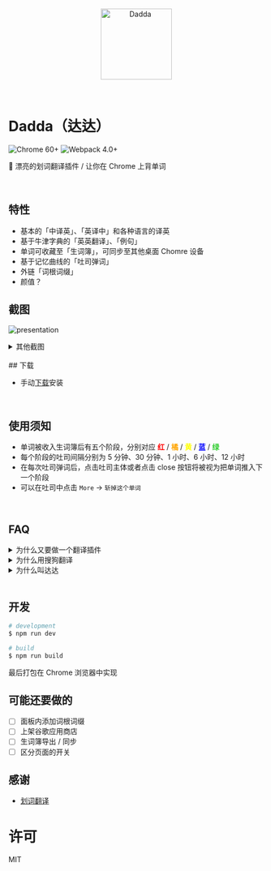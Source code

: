 <br>
<p align="center">
  <img width="140px" src="https://cdn.rawgit.com/waynecz/translate-and-remember-it-crx/492375e0/src/logo.png" alt="Dadda" />
</p>
<br>

# Dadda（达达）

![Chrome 60+](https://img.shields.io/badge/chrome-60%2B-blue.svg?style=for-the-badge)
![Webpack 4.0+](https://img.shields.io/badge/webpack-4-brightgreen.svg?style=for-the-badge)

🤩 漂亮的划词翻译插件 / 让你在 Chrome 上背单词

<br>

## 特性

* 基本的「中译英」、「英译中」和各种语言的译英
* 基于牛津字典的「英英翻译」、「例句」
* 单词可收藏至「生词簿」，可同步至其他桌面 Chomre 设备
* 基于记忆曲线的「吐司弹词」
* 外链「词根词缀」
* 颜值？

## 截图

![presentation](https://raw.githack.com/waynecz/dadda-translate-crx/master/src/assets/presentation.gif)

<details><summary>其他截图</summary><br>
<img width="100%" src="https://raw.githack.com/waynecz/dadda-translate-crx/master/src/assets/vocabulary.jpg" alt="Dadda" />
<img width="100%" src="https://raw.githack.com/waynecz/dadda-translate-crx/master/src/assets/toast.jpg" alt="Dadda" />
<br>
</details>

<br>
## 下载

* 手动[下载](https://github.com/waynecz/dadda-translate-crx/releases)安装

<br>

## 使用须知

* 单词被收入生词簿后有五个阶段，分别对应 <b style="color: red">红</b> / <b style="color: orange">橘</b> / <b style="color: yellow">黄</b> / <b style="color: blue">蓝</b> / <b style="color: limegreen">绿</b>
* 每个阶段的吐司间隔分别为 5 分钟、30 分钟、1 小时、6 小时、12 小时
* 在每次吐司弹词后，点击吐司主体或者点击 close 按钮将被视为把单词推入下一个阶段
* 可以在吐司中点击 `More` -> `斩掉这个单词`

<br>

## FAQ

<details><summary>为什么又要做一个翻译插件</summary><br>
最近在学英语，发现在网页上阅读英语文章时看到生词光翻译个中文总是远远达不到学会这个单词的目的，经常第二次看到就忘了，第一是缺少英英翻译，第二是缺少主动回溯的手段（生词本），查看了下市面上的插件，并没有特别适合自己的，所以就做了这个插件
<br>
<br>
</details>

<details><summary>为什么用搜狗翻译</summary><br>
针对长句翻译，搜狗还是有点东西的，可以看 V友的讨论 <a href="https://www.v2ex.com/t/430327">各位，我觉得搜狗翻译成精了</a>
<br>
<br>
</details>

<details><summary>为什么叫达达</summary><br>
达达是我主子，血统纯正的 <a href="https://baike.baidu.com/item/%E7%8B%B8%E8%8A%B1%E7%8C%AB/987844?fromtitle=%E4%B8%AD%E5%9B%BD%E7%8B%B8%E8%8A%B1%E7%8C%AB&fromid=4535437" target="_blank">Chines Li Hua</a>，放张照片
<img width="100%" src="https://cdn.rawgit.com/waynecz/dadda-translate-crx/c8198112/src/assets/dadda.jpg" alt="Dadda" />
<br>
</details>

<br>

## 开发

```bash
# development
$ npm run dev

# build
$ npm run build
```

最后打包在 Chrome 浏览器中实现

## 可能还要做的

* [ ] 面板内添加词根词缀
* [ ] 上架谷歌应用商店
* [ ] 生词簿导出 / 同步
* [ ] 区分页面的开关

## 感谢

* [划词翻译](https://github.com/Selection-Translator/crx-selection-translate)

# 许可

MIT
